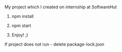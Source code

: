 My project which I created on internship at SoftwareHut

1. npm install

2. npm start

3. Enjoy! ;)

If project does not run - delete package-lock.json
